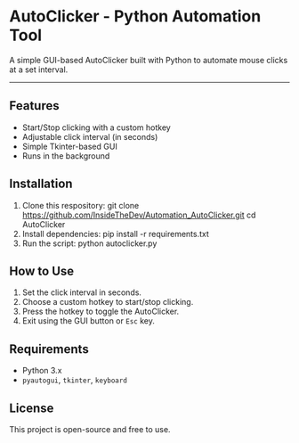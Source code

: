 # AutoClicker - Python Automation Tool
A simple GUI-based AutoClicker built with Python to automate mouse clicks at a set interval.

---

## Features
- Start/Stop clicking with a custom hotkey  
- Adjustable click interval (in seconds)  
- Simple Tkinter-based GUI  
- Runs in the background  

## Installation
1. Clone this respository:
   git clone https://github.com/InsideTheDev/Automation_AutoClicker.git cd AutoClicker
2. Install dependencies:
   pip install -r requirements.txt
3. Run the script:
   python autoclicker.py

## How to Use
1. Set the click interval in seconds.  
2. Choose a custom hotkey to start/stop clicking.  
3. Press the hotkey to toggle the AutoClicker.  
4. Exit using the GUI button or `Esc` key.  

## Requirements
- Python 3.x  
- `pyautogui`, `tkinter`, `keyboard`

## License
This project is open-source and free to use.
